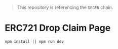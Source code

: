 
> This repository is referencing the `DEGEN` chain.

# ERC721 Drop Claim Page

```npm install || npm run dev```





